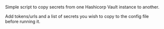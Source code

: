 Simple script to copy secrets from one Hashicorp Vault instance to another.

Add tokens/urls and a list of secrets you wish to copy to the config file before
running it.
